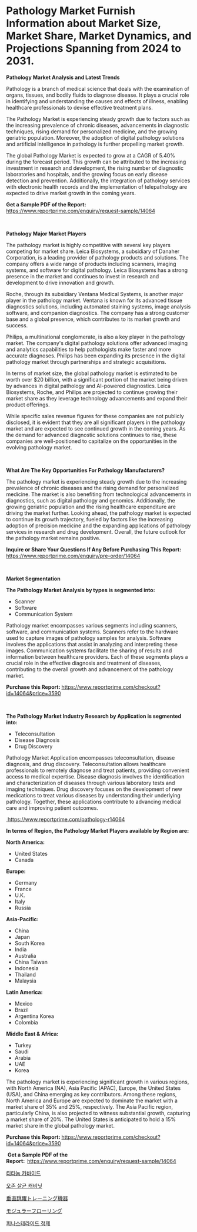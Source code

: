 <p><h1>Pathology Market Furnish Information about Market Size, Market Share, Market Dynamics, and Projections Spanning from 2024 to 2031.</h1></p><p><strong>Pathology Market Analysis and Latest Trends</strong></p>
<p><p>Pathology is a branch of medical science that deals with the examination of organs, tissues, and bodily fluids to diagnose disease. It plays a crucial role in identifying and understanding the causes and effects of illness, enabling healthcare professionals to devise effective treatment plans. </p><p>The Pathology Market is experiencing steady growth due to factors such as the increasing prevalence of chronic diseases, advancements in diagnostic techniques, rising demand for personalized medicine, and the growing geriatric population. Moreover, the adoption of digital pathology solutions and artificial intelligence in pathology is further propelling market growth.</p><p>The global Pathology Market is expected to grow at a CAGR of 5.40% during the forecast period. This growth can be attributed to the increasing investment in research and development, the rising number of diagnostic laboratories and hospitals, and the growing focus on early disease detection and prevention. Additionally, the integration of pathology services with electronic health records and the implementation of telepathology are expected to drive market growth in the coming years.</p></p>
<p><strong>Get a Sample PDF of the Report:&nbsp;</strong> <a href="https://www.reportprime.com/enquiry/request-sample/14064">https://www.reportprime.com/enquiry/request-sample/14064</a></p>
<p>&nbsp;</p>
<p><strong>Pathology Major Market Players</strong></p>
<p><p>The pathology market is highly competitive with several key players competing for market share. Leica Biosystems, a subsidiary of Danaher Corporation, is a leading provider of pathology products and solutions. The company offers a wide range of products including scanners, imaging systems, and software for digital pathology. Leica Biosystems has a strong presence in the market and continues to invest in research and development to drive innovation and growth.</p><p>Roche, through its subsidiary Ventana Medical Systems, is another major player in the pathology market. Ventana is known for its advanced tissue diagnostics solutions, including automated staining systems, image analysis software, and companion diagnostics. The company has a strong customer base and a global presence, which contributes to its market growth and success.</p><p>Philips, a multinational conglomerate, is also a key player in the pathology market. The company's digital pathology solutions offer advanced imaging and analytics capabilities to help pathologists make faster and more accurate diagnoses. Philips has been expanding its presence in the digital pathology market through partnerships and strategic acquisitions.</p><p>In terms of market size, the global pathology market is estimated to be worth over $20 billion, with a significant portion of the market being driven by advances in digital pathology and AI-powered diagnostics. Leica Biosystems, Roche, and Philips are projected to continue growing their market share as they leverage technology advancements and expand their product offerings.</p><p>While specific sales revenue figures for these companies are not publicly disclosed, it is evident that they are all significant players in the pathology market and are expected to see continued growth in the coming years. As the demand for advanced diagnostic solutions continues to rise, these companies are well-positioned to capitalize on the opportunities in the evolving pathology market.</p></p>
<p>&nbsp;</p>
<p><strong>What Are The Key Opportunities For Pathology Manufacturers?</strong></p>
<p><p>The pathology market is experiencing steady growth due to the increasing prevalence of chronic diseases and the rising demand for personalized medicine. The market is also benefiting from technological advancements in diagnostics, such as digital pathology and genomics. Additionally, the growing geriatric population and the rising healthcare expenditure are driving the market further. Looking ahead, the pathology market is expected to continue its growth trajectory, fueled by factors like the increasing adoption of precision medicine and the expanding applications of pathology services in research and drug development. Overall, the future outlook for the pathology market remains positive.</p></p>
<p><strong>Inquire or Share Your Questions If Any Before Purchasing This Report:</strong> <a href="https://www.reportprime.com/enquiry/pre-order/14064">https://www.reportprime.com/enquiry/pre-order/14064</a></p>
<p>&nbsp;</p>
<p><strong>Market Segmentation</strong></p>
<p><strong>The Pathology Market Analysis by types is segmented into:</strong></p>
<p><ul><li>Scanner</li><li>Software</li><li>Communication System</li></ul></p>
<p><p>Pathology market encompasses various segments including scanners, software, and communication systems. Scanners refer to the hardware used to capture images of pathology samples for analysis. Software involves the applications that assist in analyzing and interpreting these images. Communication systems facilitate the sharing of results and information between healthcare providers. Each of these segments plays a crucial role in the effective diagnosis and treatment of diseases, contributing to the overall growth and advancement of the pathology market.</p></p>
<p><strong>Purchase this Report:&nbsp;</strong><a href="https://www.reportprime.com/checkout?id=14064&price=3590">https://www.reportprime.com/checkout?id=14064&price=3590</a></p>
<p>&nbsp;</p>
<p><strong>The Pathology Market Industry Research by Application is segmented into:</strong></p>
<p><ul><li>Teleconsultation</li><li>Disease Diagnosis</li><li>Drug Discovery</li></ul></p>
<p><p>Pathology Market Application encompasses teleconsultation, disease diagnosis, and drug discovery. Teleconsultation allows healthcare professionals to remotely diagnose and treat patients, providing convenient access to medical expertise. Disease diagnosis involves the identification and characterization of diseases through various laboratory tests and imaging techniques. Drug discovery focuses on the development of new medications to treat various diseases by understanding their underlying pathology. Together, these applications contribute to advancing medical care and improving patient outcomes.</p></p>
<p><a href="https://www.reportprime.com/pathology-r14064">&nbsp;https://www.reportprime.com/pathology-r14064</a></p>
<p><strong>In terms of Region, the Pathology Market Players available by Region are:</strong></p>
<p>
    <p> <strong> North America: </strong>
        <ul>
            <li>United States</li>
            <li>Canada</li>
        </ul>
        </p> 
    <p> <strong> Europe: </strong>
        <ul>
            <li>Germany</li>
            <li>France</li>
            <li>U.K.</li>
            <li>Italy</li>
            <li>Russia</li>
        </ul>
        </p> 
    <p> <strong> Asia-Pacific: </strong>
        <ul>
            <li>China</li>
            <li>Japan</li>
            <li>South Korea</li>
            <li>India</li>
            <li>Australia</li>
            <li>China Taiwan</li>
            <li>Indonesia</li>
            <li>Thailand</li>
            <li>Malaysia</li>
        </ul>
        </p> 
    <p> <strong> Latin America: </strong>
        <ul>
            <li>Mexico</li>
            <li>Brazil</li>
            <li>Argentina Korea</li>
            <li>Colombia</li>
        </ul>
        </p> 
    <p> <strong> Middle East & Africa: </strong>
        <ul>
            <li>Turkey</li>
            <li>Saudi</li>
            <li>Arabia</li>
            <li>UAE</li>
            <li>Korea</li>
        </ul>
    </p>
    </p>
<p><p>The pathology market is experiencing significant growth in various regions, with North America (NA), Asia Pacific (APAC), Europe, the United States (USA), and China emerging as key contributors. Among these regions, North America and Europe are expected to dominate the market with a market share of 35% and 25%, respectively. The Asia Pacific region, particularly China, is also projected to witness substantial growth, capturing a market share of 20%. The United States is anticipated to hold a 15% market share in the global pathology market.</p></p>
<p><strong>Purchase this Report: </strong><a href="https://www.reportprime.com/checkout?id=14064&price=3590">https://www.reportprime.com/checkout?id=14064&price=3590</a></p>
<p>&nbsp;<strong>Get a Sample PDF of the Report:&nbsp;&nbsp;</strong><a href="https://www.reportprime.com/enquiry/request-sample/14064">https://www.reportprime.com/enquiry/request-sample/14064</a></p>
<p><strong></strong></p>
<p><p><a href="https://github.com/TrevorKruvalis5678/Market-Research-Report-List-1/blob/main/339765522950.md">티타늄 카바이드</a></p><p><a href="https://medium.com/@antosuigrtley99783676/%EC%98%A4%EC%A1%B4-%EC%82%B4%EA%B7%A0-%EC%BA%90%EB%B9%84%EB%8B%9B-%EC%8B%9C%EC%9E%A5-%EA%B7%9C%EB%AA%A8-cagr-%ED%8A%B8%EB%A0%8C%EB%93%9C-2024-2030-8d7e22cf114c">오존 살균 캐비닛</a></p><p><a href="https://medium.com/@jimmieraun892023/%E5%9E%82%E7%9B%B4%E8%B7%B3%E8%BA%8D%E3%83%88%E3%83%AC%E3%83%BC%E3%83%8B%E3%83%B3%E3%82%B0%E6%A9%9F%E5%99%A8%E5%B8%82%E5%A0%B4%E3%81%AF%E5%B8%82%E5%A0%B4%E3%82%B7%E3%82%A7%E3%82%A2-%E3%82%B5%E3%82%A4%E3%82%BA-2031%E5%B9%B4%E3%81%BE%E3%81%A7%E3%81%AE%E4%BA%88%E6%B8%AC%E3%81%BE%E3%81%A7%E7%84%A6%E7%82%B9%E3%82%92%E5%BD%93%E3%81%A6%E3%81%A6%E3%81%84%E3%81%BE%E3%81%99-4325affba997">垂直跳躍トレーニング機器</a></p><p><a href="https://github.com/laurenreichert/Market-Research-Report-List-1/blob/main/734700125049.md">モジュラーフローリング</a></p><p><a href="https://github.com/lzuwsfreyoq70/Market-Research-Report-List-1/blob/main/825683222949.md">피나스테라이드 정제</a></p></p>